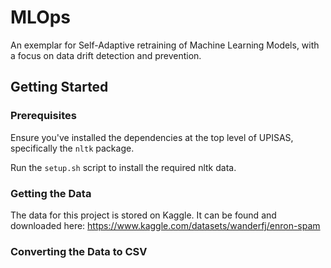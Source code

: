 # MLOps

An exemplar for Self-Adaptive retraining of Machine Learning Models, with a focus on data drift detection and prevention.

## Getting Started

### Prerequisites

Ensure you've installed the dependencies at the top level of UPISAS, specifically the `nltk` package.

Run the `setup.sh` script to install the required nltk data.

### Getting the Data

The data for this project is stored on Kaggle. It can be found and downloaded here: https://www.kaggle.com/datasets/wanderfj/enron-spam

### Converting the Data to CSV